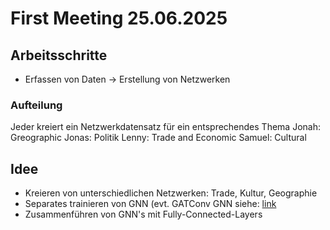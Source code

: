 # First Meeting 25.06.2025

## Arbeitsschritte

- Erfassen von Daten -> Erstellung von Netzwerken

### Aufteilung

Jeder kreiert ein Netzwerkdatensatz für ein entsprechendes Thema
Jonah:  Greographic
Jonas:  Politik
Lenny:  Trade and Economic
Samuel: Cultural

## Idee

- Kreieren von unterschiedlichen Netzwerken: Trade, Kultur, Geographie
- Separates trainieren von GNN (evt. GATConv GNN siehe: [link](https://medium.com/stanford-cs224w/incorporating-edge-features-into-graph-neural-networks-for-country-gdp-predictions-1d4dea68337d)
- Zusammenführen von GNN's mit Fully-Connected-Layers